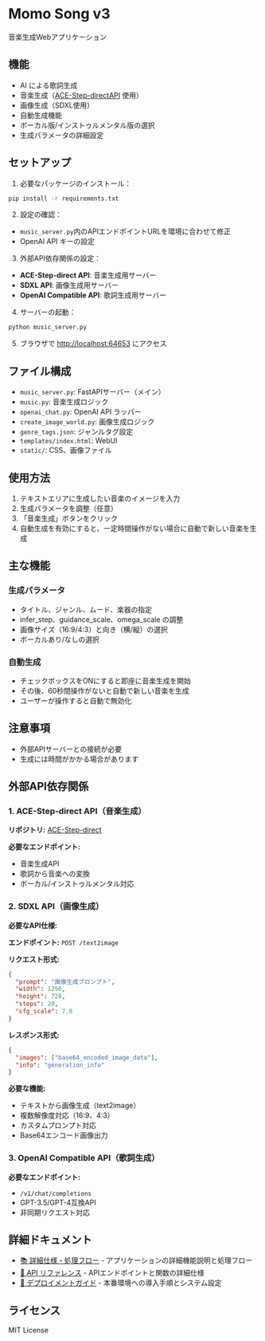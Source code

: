 # Momo Song v3

音楽生成Webアプリケーション

## 機能

- AI による歌詞生成
- 音楽生成（[ACE-Step-directAPI](https://github.com/RetricSu/ACE-Step-direct) 使用）
- 画像生成（SDXL使用）
- 自動生成機能
- ボーカル版/インストゥルメンタル版の選択
- 生成パラメータの詳細設定

## セットアップ

1. 必要なパッケージのインストール：
```bash
pip install -r requirements.txt
```

2. 設定の確認：
- `music_server.py`内のAPIエンドポイントURLを環境に合わせて修正
- OpenAI API キーの設定

3. 外部API依存関係の設定：
- **ACE-Step-direct API**: 音楽生成用サーバー
- **SDXL API**: 画像生成用サーバー
- **OpenAI Compatible API**: 歌詞生成用サーバー

4. サーバーの起動：
```bash
python music_server.py
```

5. ブラウザで <http://localhost:64653> にアクセス

## ファイル構成

- `music_server.py`: FastAPIサーバー（メイン）
- `music.py`: 音楽生成ロジック
- `openai_chat.py`: OpenAI API ラッパー
- `create_image_world.py`: 画像生成ロジック
- `genre_tags.json`: ジャンルタグ設定
- `templates/index.html`: WebUI
- `static/`: CSS、画像ファイル

## 使用方法

1. テキストエリアに生成したい音楽のイメージを入力
2. 生成パラメータを調整（任意）
3. 「音楽生成」ボタンをクリック
4. 自動生成を有効にすると、一定時間操作がない場合に自動で新しい音楽を生成

## 主な機能

### 生成パラメータ
- タイトル、ジャンル、ムード、楽器の指定
- infer_step、guidance_scale、omega_scale の調整
- 画像サイズ（16:9/4:3）と向き（横/縦）の選択
- ボーカルあり/なしの選択

### 自動生成
- チェックボックスをONにすると即座に音楽生成を開始
- その後、60秒間操作がないと自動で新しい音楽を生成
- ユーザーが操作すると自動で無効化

## 注意事項

- 外部APIサーバーとの接続が必要
- 生成には時間がかかる場合があります

## 外部API依存関係

### 1. ACE-Step-direct API（音楽生成）

**リポジトリ:** [ACE-Step-direct](https://github.com/RetricSu/ACE-Step-direct)

**必要なエンドポイント:**
- 音楽生成API
- 歌詞から音楽への変換
- ボーカル/インストゥルメンタル対応

### 2. SDXL API（画像生成）

**必要なAPI仕様:**

**エンドポイント:** `POST /text2image`

**リクエスト形式:**
```json
{
  "prompt": "画像生成プロンプト",
  "width": 1296,
  "height": 728,
  "steps": 20,
  "cfg_scale": 7.0
}
```

**レスポンス形式:**
```json
{
  "images": ["base64_encoded_image_data"],
  "info": "generation_info"
}
```

**必要な機能:**
- テキストから画像生成（text2image）
- 複数解像度対応（16:9、4:3）
- カスタムプロンプト対応
- Base64エンコード画像出力

### 3. OpenAI Compatible API（歌詞生成）

**必要なエンドポイント:**
- `/v1/chat/completions`
- GPT-3.5/GPT-4互換API
- 非同期リクエスト対応

## 詳細ドキュメント

- [📚 詳細仕様・処理フロー](DOCUMENTATION.md) - アプリケーションの詳細機能説明と処理フロー
- [🔧 API リファレンス](API_REFERENCE.md) - APIエンドポイントと関数の詳細仕様
- [🚀 デプロイメントガイド](DEPLOYMENT.md) - 本番環境への導入手順とシステム設定

## ライセンス

MIT License
